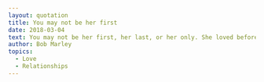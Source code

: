 ```yaml
---
layout: quotation
title: You may not be her first
date: 2018-03-04
text: You may not be her first, her last, or her only. She loved before she may love again. But if she loves you now, what else matters? She's not perfect—you aren't either, and the two of you may never be perfect together but if she can make you laugh, cause you to think twice, and admit to being human and making mistakes, hold onto her and give her the most you can. She may not be thinking about you every second of the day, but she will give you a part of her that she knows you can break—her heart. So don't hurt her, don't change her, don't analyze and don't expect more than she can give. Smile when she makes you happy, let her know when she makes you mad, and miss her when she's not there.
author: Bob Marley
topics:
  - Love
  - Relationships
---
```

